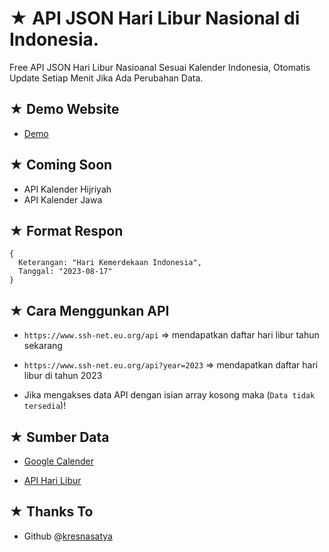 # ★ API JSON Hari Libur Nasional di Indonesia.
Free API JSON Hari Libur Nasioanal Sesuai Kalender Indonesia, Otomatis Update Setiap Menit Jika Ada Perubahan Data.

## ★ Demo Website

- [Demo](https://arv-fazriansyah.github.io/api-json-hari-libur-nasional-indonesia/)

## ★ Coming Soon

- API Kalender Hijriyah
- API Kalender Jawa

## ★ Format Respon
```
{
  Keterangan: "Hari Kemerdekaan Indonesia",
  Tanggal: "2023-08-17"
}
```

## ★ Cara Menggunkan API

- `https://www.ssh-net.eu.org/api` => mendapatkan daftar hari libur tahun sekarang

- `https://www.ssh-net.eu.org/api?year=2023` => mendapatkan daftar hari libur di tahun 2023

- Jika mengakses data API dengan isian array kosong maka (`Data tidak tersedia`)!


## ★ Sumber Data

- [Google Calender](https://calendar.google.com/calendar/u/0/r)

- [API Hari Libur](https://api-harilibur.vercel.app/)

## ★ Thanks To

- Github @[kresnasatya](https://github.com/kresnasatya)
